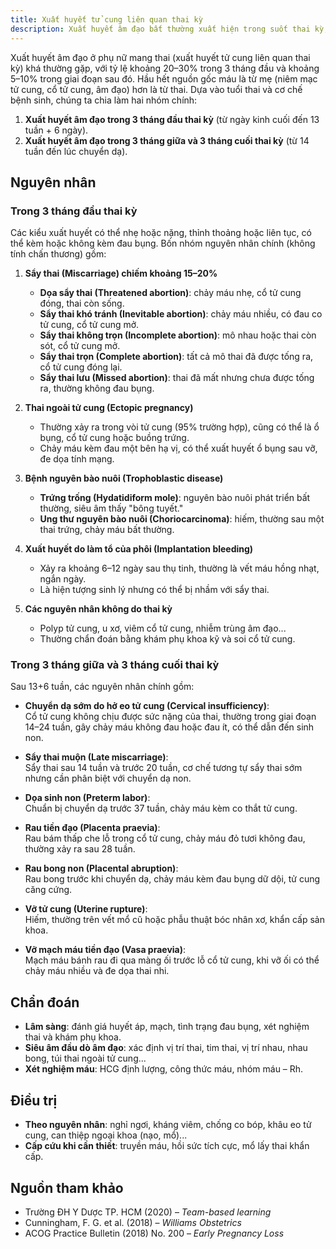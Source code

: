 ```yaml
---
title: Xuất huyết tử cung liên quan thai kỳ
description: Xuất huyết âm đạo bất thường xuất hiện trong suốt thai kỳ, có thể là dấu hiệu sinh lý hoặc cảnh báo các tình trạng sản khoa từ lành tính đến nguy hiểm.
---
```


Xuất huyết âm đạo ở phụ nữ mang thai (xuất huyết tử cung liên quan thai kỳ) khá thường gặp, với tỷ lệ khoảng 20–30% trong 3 tháng đầu và khoảng 5–10% trong giai đoạn sau đó. Hầu hết nguồn gốc máu là từ mẹ (niêm mạc tử cung, cổ tử cung, âm đạo) hơn là từ thai. Dựa vào tuổi thai và cơ chế bệnh sinh, chúng ta chia làm hai nhóm chính:

1. **Xuất huyết âm đạo trong 3 tháng đầu thai kỳ** (từ ngày kinh cuối đến 13 tuần + 6 ngày).
2. **Xuất huyết âm đạo trong 3 tháng giữa và 3 tháng cuối thai kỳ** (từ 14 tuần đến lúc chuyển dạ).

## Nguyên nhân

### Trong 3 tháng đầu thai kỳ

Các kiểu xuất huyết có thể nhẹ hoặc nặng, thỉnh thoảng hoặc liên tục, có thể kèm hoặc không kèm đau bụng. Bốn nhóm nguyên nhân chính (không tính chấn thương) gồm:

1. **Sẩy thai (Miscarriage) chiếm khoảng 15–20%**

   - **Dọa sẩy thai (Threatened abortion)**: chảy máu nhẹ, cổ tử cung đóng, thai còn sống.
   - **Sẩy thai khó tránh (Inevitable abortion)**: chảy máu nhiều, có đau co tử cung, cổ tử cung mở.
   - **Sẩy thai không trọn (Incomplete abortion)**: mô nhau hoặc thai còn sót, cổ tử cung mở.
   - **Sẩy thai trọn (Complete abortion)**: tất cả mô thai đã được tống ra, cổ tử cung đóng lại.
   - **Sẩy thai lưu (Missed abortion)**: thai đã mất nhưng chưa được tống ra, thường không đau bụng.

2. **Thai ngoài tử cung (Ectopic pregnancy)**

   - Thường xảy ra trong vòi tử cung (95% trường hợp), cũng có thể là ổ bụng, cổ tử cung hoặc buồng trứng.
   - Chảy máu kèm đau một bên hạ vị, có thể xuất huyết ổ bụng sau vỡ, đe dọa tính mạng.

3. **Bệnh nguyên bào nuôi (Trophoblastic disease)**

   - **Trứng trống (Hydatidiform mole)**: nguyên bào nuôi phát triển bất thường, siêu âm thấy "bông tuyết."
   - **Ung thư nguyên bào nuôi (Choriocarcinoma)**: hiếm, thường sau một thai trứng, chảy máu bất thường.

4. **Xuất huyết do làm tổ của phôi (Implantation bleeding)**

   - Xảy ra khoảng 6–12 ngày sau thụ tinh, thường là vết máu hồng nhạt, ngắn ngày.
   - Là hiện tượng sinh lý nhưng có thể bị nhầm với sẩy thai.

5. **Các nguyên nhân không do thai kỳ**
   - Polyp tử cung, u xơ, viêm cổ tử cung, nhiễm trùng âm đạo...
   - Thường chẩn đoán bằng khám phụ khoa kỹ và soi cổ tử cung.

### Trong 3 tháng giữa và 3 tháng cuối thai kỳ

Sau 13+6 tuần, các nguyên nhân chính gồm:

- **Chuyển dạ sớm do hở eo tử cung (Cervical insufficiency)**:  
  Cổ tử cung không chịu được sức nặng của thai, thường trong giai đoạn 14–24 tuần, gây chảy máu không đau hoặc đau ít, có thể dẫn đến sinh non.

- **Sẩy thai muộn (Late miscarriage)**:  
  Sẩy thai sau 14 tuần và trước 20 tuần, cơ chế tương tự sẩy thai sớm nhưng cần phân biệt với chuyển dạ non.

- **Dọa sinh non (Preterm labor)**:  
  Chuẩn bị chuyển dạ trước 37 tuần, chảy máu kèm co thắt tử cung.

- **Rau tiền đạo (Placenta praevia)**:  
  Rau bám thấp che lỗ trong cổ tử cung, chảy máu đỏ tươi không đau, thường xảy ra sau 28 tuần.

- **Rau bong non (Placental abruption)**:  
  Rau bong trước khi chuyển dạ, chảy máu kèm đau bụng dữ dội, tử cung căng cứng.

- **Vỡ tử cung (Uterine rupture)**:  
  Hiếm, thường trên vết mổ cũ hoặc phẫu thuật bóc nhân xơ, khẩn cấp sản khoa.

- **Vỡ mạch máu tiền đạo (Vasa praevia)**:  
  Mạch máu bánh rau đi qua màng ối trước lỗ cổ tử cung, khi vỡ ối có thể chảy máu nhiều và đe dọa thai nhi.

## Chẩn đoán

- **Lâm sàng**: đánh giá huyết áp, mạch, tình trạng đau bụng, xét nghiệm thai và khám phụ khoa.
- **Siêu âm đầu dò âm đạo**: xác định vị trí thai, tim thai, vị trí nhau, nhau bong, túi thai ngoài tử cung...
- **Xét nghiệm máu**: HCG định lượng, công thức máu, nhóm máu – Rh.

## Điều trị

- **Theo nguyên nhân**: nghỉ ngơi, kháng viêm, chống co bóp, khâu eo tử cung, can thiệp ngoại khoa (nạo, mổ)...
- **Cấp cứu khi cần thiết**: truyền máu, hồi sức tích cực, mổ lấy thai khẩn cấp.

## Nguồn tham khảo

- Trường ĐH Y Dược TP. HCM (2020) – _Team-based learning_
- Cunningham, F. G. et al. (2018) – _Williams Obstetrics_
- ACOG Practice Bulletin (2018) No. 200 – _Early Pregnancy Loss_
